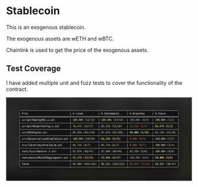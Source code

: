 # Stablecoin

This is an exogenous stablecoin.

The exogenous assets are wETH and wBTC.

Chainlink is used to get the price of the exogenous assets.

## Test Coverage

I have added multiple unit and fuzz tests to cover the functionality of the contract.

![Test Coverage](./assets/test_coverage.png)
